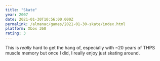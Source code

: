 ```yaml
---
title: "Skate"
year: 2007
date: 2021-01-30T10:56:00.000Z
permalink: /almanac/games/2021-01-30-skate/index.html
platform: Xbox 360
rating: 3
---
```


This is _really_ hard to get the hang of, especially with ~20 years of THPS muscle memory but once I did, I really enjoy just skating around. 